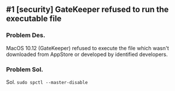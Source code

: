 ## #1 [security] GateKeeper refused to run the executable file

### Problem Des.

MacOS 10.12 (GateKeeper) refused to execute the file which wasn't downloaded from AppStore or developed by identified developers.


### Problem Sol.

Sol. ```sudo spctl --master-disable```
